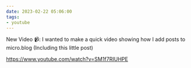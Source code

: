 ```yaml
---
date: 2023-02-22 05:06:00
tags:
- youtube
---
```


New Video 📹:  I wanted to make a quick video showing how I add posts to micro.blog (Including this little post)

https://www.youtube.com/watch?v=SM1f7RIUHPE
